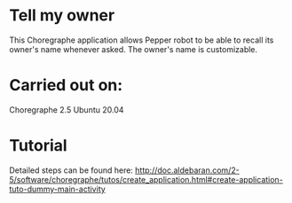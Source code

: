 # Tell my owner
This Choregraphe application allows Pepper robot to be able to recall its owner's name whenever asked. The owner's name is customizable.

# Carried out on:
Choregraphe 2.5
Ubuntu 20.04

# Tutorial
Detailed steps can be found here: http://doc.aldebaran.com/2-5/software/choregraphe/tutos/create_application.html#create-application-tuto-dummy-main-activity
